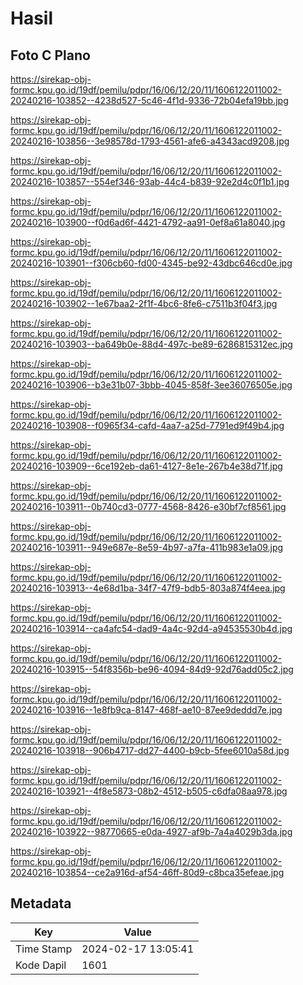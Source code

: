 # Hasil

## Foto C Plano

https://sirekap-obj-formc.kpu.go.id/19df/pemilu/pdpr/16/06/12/20/11/1606122011002-20240216-103852--4238d527-5c46-4f1d-9336-72b04efa19bb.jpg

https://sirekap-obj-formc.kpu.go.id/19df/pemilu/pdpr/16/06/12/20/11/1606122011002-20240216-103856--3e98578d-1793-4561-afe6-a4343acd9208.jpg

https://sirekap-obj-formc.kpu.go.id/19df/pemilu/pdpr/16/06/12/20/11/1606122011002-20240216-103857--554ef346-93ab-44c4-b839-92e2d4c0f1b1.jpg

https://sirekap-obj-formc.kpu.go.id/19df/pemilu/pdpr/16/06/12/20/11/1606122011002-20240216-103900--f0d6ad6f-4421-4792-aa91-0ef8a61a8040.jpg

https://sirekap-obj-formc.kpu.go.id/19df/pemilu/pdpr/16/06/12/20/11/1606122011002-20240216-103901--f306cb60-fd00-4345-be92-43dbc646cd0e.jpg

https://sirekap-obj-formc.kpu.go.id/19df/pemilu/pdpr/16/06/12/20/11/1606122011002-20240216-103902--1e67baa2-2f1f-4bc6-8fe6-c7511b3f04f3.jpg

https://sirekap-obj-formc.kpu.go.id/19df/pemilu/pdpr/16/06/12/20/11/1606122011002-20240216-103903--ba649b0e-88d4-497c-be89-6286815312ec.jpg

https://sirekap-obj-formc.kpu.go.id/19df/pemilu/pdpr/16/06/12/20/11/1606122011002-20240216-103906--b3e31b07-3bbb-4045-858f-3ee36076505e.jpg

https://sirekap-obj-formc.kpu.go.id/19df/pemilu/pdpr/16/06/12/20/11/1606122011002-20240216-103908--f0965f34-cafd-4aa7-a25d-7791ed9f49b4.jpg

https://sirekap-obj-formc.kpu.go.id/19df/pemilu/pdpr/16/06/12/20/11/1606122011002-20240216-103909--6ce192eb-da61-4127-8e1e-267b4e38d71f.jpg

https://sirekap-obj-formc.kpu.go.id/19df/pemilu/pdpr/16/06/12/20/11/1606122011002-20240216-103911--0b740cd3-0777-4568-8426-e30bf7cf8561.jpg

https://sirekap-obj-formc.kpu.go.id/19df/pemilu/pdpr/16/06/12/20/11/1606122011002-20240216-103911--949e687e-8e59-4b97-a7fa-411b983e1a09.jpg

https://sirekap-obj-formc.kpu.go.id/19df/pemilu/pdpr/16/06/12/20/11/1606122011002-20240216-103913--4e68d1ba-34f7-47f9-bdb5-803a874f4eea.jpg

https://sirekap-obj-formc.kpu.go.id/19df/pemilu/pdpr/16/06/12/20/11/1606122011002-20240216-103914--ca4afc54-dad9-4a4c-92d4-a94535530b4d.jpg

https://sirekap-obj-formc.kpu.go.id/19df/pemilu/pdpr/16/06/12/20/11/1606122011002-20240216-103915--54f8356b-be96-4094-84d9-92d76add05c2.jpg

https://sirekap-obj-formc.kpu.go.id/19df/pemilu/pdpr/16/06/12/20/11/1606122011002-20240216-103916--1e8fb9ca-8147-468f-ae10-87ee9deddd7e.jpg

https://sirekap-obj-formc.kpu.go.id/19df/pemilu/pdpr/16/06/12/20/11/1606122011002-20240216-103918--906b4717-dd27-4400-b9cb-5fee6010a58d.jpg

https://sirekap-obj-formc.kpu.go.id/19df/pemilu/pdpr/16/06/12/20/11/1606122011002-20240216-103921--4f8e5873-08b2-4512-b505-c6dfa08aa978.jpg

https://sirekap-obj-formc.kpu.go.id/19df/pemilu/pdpr/16/06/12/20/11/1606122011002-20240216-103922--98770665-e0da-4927-af9b-7a4a4029b3da.jpg

https://sirekap-obj-formc.kpu.go.id/19df/pemilu/pdpr/16/06/12/20/11/1606122011002-20240216-103854--ce2a916d-af54-46ff-80d9-c8bca35efeae.jpg


## Metadata

| Key        | Value               |
| ---------- | ------------------- |
| Time Stamp | 2024-02-17 13:05:41 |
| Kode Dapil | 1601                |



